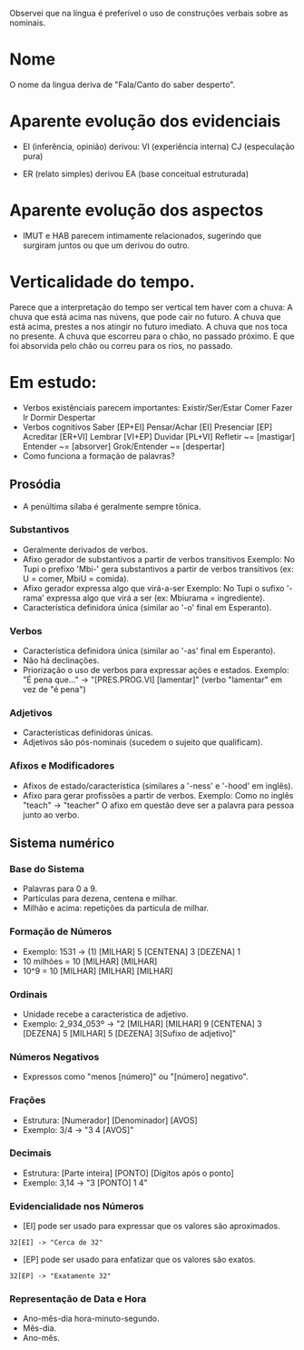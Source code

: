 Observei que na língua é preferível o uso de construções verbais sobre as nominais.

# Nome
O nome da lingua deriva de "Fala/Canto do saber desperto".

# Aparente evolução dos evidenciais
- EI (inferência, opinião) derivou:
	VI (experiência interna)
	CJ (especulação pura)

- ER (relato simples) derivou EA (base conceitual estruturada)

# Aparente evolução dos aspectos
- IMUT e HAB parecem intimamente relacionados, sugerindo que surgiram juntos ou que um derivou do outro.

# Verticalidade do tempo.
Parece que a interpretação do tempo ser vertical tem haver com a chuva:
	A chuva que está acima nas núvens, que pode cair no futuro.
	A chuva que está acima, prestes a nos atingir no futuro imediato.
	A chuva que nos toca no presente.
	A chuva que escorreu para o chão, no passado próximo.
	E que foi absorvida pelo chão ou correu para os rios, no passado.

# Em estudo:
- Verbos existênciais parecem importantes:
	Existir/Ser/Estar
	Comer
	Fazer
	Ir
	Dormir
	Despertar
- Verbos cognitivos
	Saber [EP+EI]
	Pensar/Achar [EI]
	Presenciar [EP]
	Acreditar [ER+VI]
	Lembrar [VI+EP]
	Duvidar [PL+VI]
	Refletir ~= [mastigar]
	Entender ~= [absorver]
	Grok/Entender ~= [despertar]
- Como funciona a formação de palavras?


## Prosódia
- A penúltima sílaba é geralmente sempre tônica.

### Substantivos
- Geralmente derivados de verbos.
- Afixo gerador de substantivos a partir de verbos transitivos
	Exemplo: No Tupi o prefixo 'Mbi-' gera substantivos a partir de verbos transitivos (ex: U = comer, MbiU = comida).
- Afixo gerador expressa algo que virá-a-ser
	Exemplo: No Tupi o sufixo '-rama' expressa algo que virá a ser (ex: Mbiurama = ingrediente).
- Característica definidora única (similar ao '-o' final em Esperanto).

### Verbos
- Característica definidora única (similar ao '-as' final em Esperanto).
- Não há declinações.
- Priorização o uso de verbos para expressar ações e estados.
    Exemplo:
    "É pena que..." -> "[PRES.PROG.VI] [lamentar]" (verbo "lamentar" em vez de "é pena")

### Adjetivos
- Características definidoras únicas.
- Adjetivos são pós-nominais (sucedem o sujeito que qualificam).

### Afixos e Modificadores
- Afixos de estado/característica (similares a '-ness' e '-hood' em inglês).
- Afixo para gerar profissões a partir de verbos.
	Exemplo: Como no inglês "teach" -> "teacher"
    O afixo em questão deve ser a palavra para pessoa junto ao verbo.

## Sistema numérico

### Base do Sistema
- Palavras para 0 a 9.
- Partículas para dezena, centena e milhar.
- Milhão e acima: repetições da partícula de milhar.

### Formação de Números
- Exemplo: 1531 -> (1) [MILHAR] 5 [CENTENA] 3 [DEZENA] 1
- 10 milhões = 10 [MILHAR] [MILHAR]
- 10^9 = 10 [MILHAR] [MILHAR] [MILHAR]

### Ordinais
- Unidade recebe a caracteristica de adjetivo.
- Exemplo: 2_934_053º -> "2 [MILHAR] [MILHAR] 9 [CENTENA] 3 [DEZENA] 5 [MILHAR] 5 [DEZENA] 3[Sufixo de adjetivo]"

### Números Negativos
- Expressos como "menos [número]" ou "[número] negativo".

### Frações
- Estrutura: [Numerador] [Denominador] [AVOS]
- Exemplo: 3/4 -> "3 4 [AVOS]"

### Decimais
- Estrutura: [Parte inteira] [PONTO] [Dígitos após o ponto]
- Exemplo: 3,14 -> "3 [PONTO] 1 4"

### Evidencialidade nos Números
- [EI] pode ser usado para expressar que os valores são aproximados.
```
32[EI] -> "Cerca de 32"
```
- [EP] pode ser usado para enfatizar que os valores são exatos.
```
32[EP] -> "Exatamente 32"
```

### Representação de Data e Hora
- Ano-mês-dia hora-minuto-segundo.
- Mês-dia.
- Ano-mês.
